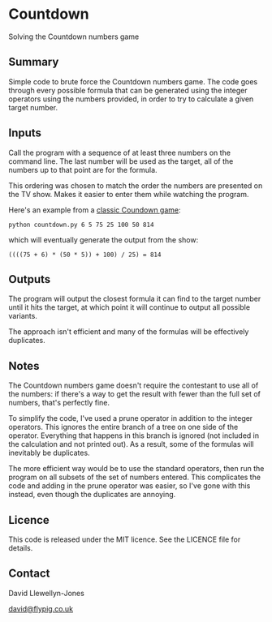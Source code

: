 # Countdown
Solving the Countdown numbers game

## Summary

Simple code to brute force the Countdown numbers game. The code goes through
every possible formula that can be generated using the integer operators
using the numbers provided, in order to try to calculate a given target
number.

## Inputs

Call the program with a sequence of at least three numbers on the command line.
The last number will be used as the target, all of the numbers up to that
point are for the formula.

This ordering was chosen to match the order the numbers are presented on the
TV show. Makes it easier to enter them while watching the program.

Here's an example from a [classic Coundown game](https://youtu.be/DYW1c41Aw0U?t=10m03s):

```
python countdown.py 6 5 75 25 100 50 814
```
which will eventually generate the output from the show:
```
((((75 + 6) * (50 * 5)) + 100) / 25) = 814
```

## Outputs

The program will output the closest formula it can find to the target number
until it hits the target, at which point it will continue to output all
possible variants.

The approach isn't efficient and many of the formulas will be effectively
duplicates.

## Notes

The Countdown numbers game doesn't require the contestant to use all of the
numbers: if there's a way to get the result with fewer than the full set of
numbers, that's perfectly fine.

To simplify the code, I've used a prune operator in addition to the integer
operators. This ignores the entire branch of a tree on one side of the
operator. Everything that happens in this branch is ignored (not included in
the calculation and not printed out). As a result, some of the formulas
will inevitably be duplicates.

The more efficient way would be to use the standard operators, then run the
program on all subsets of the set of numbers entered. This complicates the code
and adding in the prune operator was easier, so I've gone with this instead,
even though the duplicates are annoying.

## Licence

This code is released under the MIT licence. See the LICENCE file for details.

## Contact

David Llewellyn-Jones

david@flypig.co.uk

